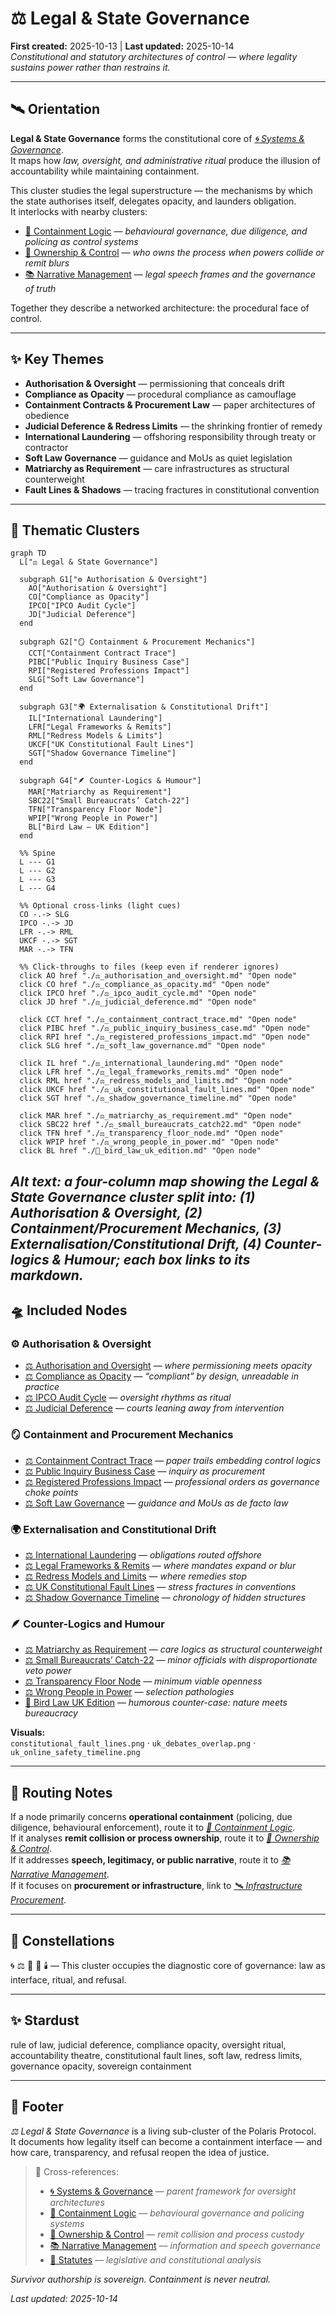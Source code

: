 # ⚖️ Legal & State Governance  
**First created:** 2025-10-13 | **Last updated:** 2025-10-14  
*Constitutional and statutory architectures of control — where legality sustains power rather than restrains it.*  

---

## 🛰️ Orientation  

**Legal & State Governance** forms the constitutional core of *[🌀 Systems & Governance](../README.md)*.  
It maps how *law, oversight, and administrative ritual* produce the illusion of accountability while maintaining containment.  

This cluster studies the legal superstructure — the mechanisms by which the state authorises itself, delegates opacity, and launders obligation.  
It interlocks with nearby clusters:  

- [💫 Containment Logic](../💫_Containment_Logic/README.md) — *behavioural governance, due diligence, and policing as control systems*  
- [👑 Ownership & Control](../👑_Ownership_Control/README.md) — *who owns the process when powers collide or remit blurs*  
- [📚 Narrative Management](../📚_Narrative_Management/README.md) — *legal speech frames and the governance of truth*  

Together they describe a networked architecture: the procedural face of control.

---

## ✨ Key Themes  

- **Authorisation & Oversight** — permissioning that conceals drift  
- **Compliance as Opacity** — procedural compliance as camouflage  
- **Containment Contracts & Procurement Law** — paper architectures of obedience  
- **Judicial Deference & Redress Limits** — the shrinking frontier of remedy  
- **International Laundering** — offshoring responsibility through treaty or contractor  
- **Soft Law Governance** — guidance and MoUs as quiet legislation  
- **Matriarchy as Requirement** — care infrastructures as structural counterweight  
- **Fault Lines & Shadows** — tracing fractures in constitutional convention

---

## 💫 Thematic Clusters

```mermaid
graph TD
  L["⚖️ Legal & State Governance"]

  subgraph G1["⚙️ Authorisation & Oversight"]
    AO["Authorisation & Oversight"]
    CO["Compliance as Opacity"]
    IPCO["IPCO Audit Cycle"]
    JD["Judicial Deference"]
  end

  subgraph G2["🪞 Containment & Procurement Mechanics"]
    CCT["Containment Contract Trace"]
    PIBC["Public Inquiry Business Case"]
    RPI["Registered Professions Impact"]
    SLG["Soft Law Governance"]
  end

  subgraph G3["🌍 Externalisation & Constitutional Drift"]
    IL["International Laundering"]
    LFR["Legal Frameworks & Remits"]
    RML["Redress Models & Limits"]
    UKCF["UK Constitutional Fault Lines"]
    SGT["Shadow Governance Timeline"]
  end

  subgraph G4["🪶 Counter-Logics & Humour"]
    MAR["Matriarchy as Requirement"]
    SBC22["Small Bureaucrats’ Catch-22"]
    TFN["Transparency Floor Node"]
    WPIP["Wrong People in Power"]
    BL["Bird Law — UK Edition"]
  end

  %% Spine
  L --- G1
  L --- G2
  L --- G3
  L --- G4

  %% Optional cross-links (light cues)
  CO -.-> SLG
  IPCO -.-> JD
  LFR -.-> RML
  UKCF -.-> SGT
  MAR -.-> TFN

  %% Click-throughs to files (keep even if renderer ignores)
  click AO href "./⚖️_authorisation_and_oversight.md" "Open node"
  click CO href "./⚖️_compliance_as_opacity.md" "Open node"
  click IPCO href "./⚖️_ipco_audit_cycle.md" "Open node"
  click JD href "./⚖️_judicial_deference.md" "Open node"

  click CCT href "./⚖️_containment_contract_trace.md" "Open node"
  click PIBC href "./⚖️_public_inquiry_business_case.md" "Open node"
  click RPI href "./⚖️_registered_professions_impact.md" "Open node"
  click SLG href "./⚖️_soft_law_governance.md" "Open node"

  click IL href "./⚖️_international_laundering.md" "Open node"
  click LFR href "./⚖️_legal_frameworks_remits.md" "Open node"
  click RML href "./⚖️_redress_models_and_limits.md" "Open node"
  click UKCF href "./⚖️_uk_constitutional_fault_lines.md" "Open node"
  click SGT href "./⚖️_shadow_governance_timeline.md" "Open node"

  click MAR href "./⚖️_matriarchy_as_requirement.md" "Open node"
  click SBC22 href "./⚖️_small_bureaucrats_catch22.md" "Open node"
  click TFN href "./⚖️_transparency_floor_node.md" "Open node"
  click WPIP href "./⚖️_wrong_people_in_power.md" "Open node"
  click BL href "./🦤_bird_law_uk_edition.md" "Open node"
```
*Alt text: a four-column map showing the Legal & State Governance cluster split into: (1) Authorisation & Oversight, (2) Containment/Procurement Mechanics, (3) Externalisation/Constitutional Drift, (4) Counter-logics & Humour; each box links to its markdown.*
---

## 🛸 Included Nodes  

### ⚙️ Authorisation & Oversight  

- [⚖️ Authorisation and Oversight](./⚖️_authorisation_and_oversight.md) — *where permissioning meets opacity*  
- [⚖️ Compliance as Opacity](./⚖️_compliance_as_opacity.md) — *“compliant” by design, unreadable in practice*  
- [⚖️ IPCO Audit Cycle](./⚖️_ipco_audit_cycle.md) — *oversight rhythms as ritual*  
- [⚖️ Judicial Deference](./⚖️_judicial_deference.md) — *courts leaning away from intervention*  

### 🪞 Containment and Procurement Mechanics  

- [⚖️ Containment Contract Trace](./⚖️_containment_contract_trace.md) — *paper trails embedding control logics*  
- [⚖️ Public Inquiry Business Case](./⚖️_public_inquiry_business_case.md) — *inquiry as procurement*  
- [⚖️ Registered Professions Impact](./⚖️_registered_professions_impact.md) — *professional orders as governance choke points*  
- [⚖️ Soft Law Governance](./⚖️_soft_law_governance.md) — *guidance and MoUs as de facto law*  

### 🌍 Externalisation and Constitutional Drift  

- [⚖️ International Laundering](./⚖️_international_laundering.md) — *obligations routed offshore*  
- [⚖️ Legal Frameworks & Remits](./⚖️_legal_frameworks_remits.md) — *where mandates expand or blur*  
- [⚖️ Redress Models and Limits](./⚖️_redress_models_and_limits.md) — *where remedies stop*  
- [⚖️ UK Constitutional Fault Lines](./⚖️_uk_constitutional_fault_lines.md) — *stress fractures in conventions*  
- [⚖️ Shadow Governance Timeline](./⚖️_shadow_governance_timeline.md) — *chronology of hidden structures*  

### 🪶 Counter-Logics and Humour  

- [⚖️ Matriarchy as Requirement](./⚖️_matriarchy_as_requirement.md) — *care logics as structural counterweight*  
- [⚖️ Small Bureaucrats’ Catch-22](./⚖️_small_bureaucrats_catch22.md) — *minor officials with disproportionate veto power*  
- [⚖️ Transparency Floor Node](./⚖️_transparency_floor_node.md) — *minimum viable openness*  
- [⚖️ Wrong People in Power](./⚖️_wrong_people_in_power.md) — *selection pathologies*  
- [🦤 Bird Law UK Edition](./🦤_bird_law_uk_edition.md) — *humorous counter-case: nature meets bureaucracy*  

**Visuals:**  
`constitutional_fault_lines.png` · `uk_debates_overlap.png` · `uk_online_safety_timeline.png`

---

## 🚀 Routing Notes  

If a node primarily concerns **operational containment** (policing, due diligence, behavioural enforcement), route it to *[💫 Containment Logic](../💫_Containment_Logic/README.md)*.  
If it analyses **remit collision or process ownership**, route it to *[👑 Ownership & Control](../👑_Ownership_Control/README.md)*.  
If it addresses **speech, legitimacy, or public narrative**, route it to *[📚 Narrative Management](../📚_Narrative_Management/README.md)*.  
If it focuses on **procurement or infrastructure**, link to *[🛰️ Infrastructure Procurement](../🛰️_Infrastructure_Procurement/README.md)*.  

---

## 🌌 Constellations  

🌀 ⚖️ 🔮 📜 🕯️ — This cluster occupies the diagnostic core of governance: law as interface, ritual, and refusal.

---

## ✨ Stardust  

rule of law, judicial deference, compliance opacity, oversight ritual, accountability theatre, constitutional fault lines, soft law, redress limits, governance opacity, sovereign containment

---

## 🏮 Footer  

*⚖️ Legal & State Governance* is a living sub-cluster of the Polaris Protocol.  
It documents how legality itself can become a containment interface — and how care, transparency, and refusal reopen the idea of justice.  

> 📡 Cross-references:
> 
> - [🌀 Systems & Governance](../README.md) — *parent framework for oversight architectures*  
> - [💫 Containment Logic](../💫_Containment_Logic/README.md) — *behavioural governance and policing systems*  
> - [👑 Ownership & Control](../👑_Ownership_Control/README.md) — *remit collision and process custody*  
> - [📚 Narrative Management](../📚_Narrative_Management/README.md) — *information and speech governance*  
> - [📜 Statutes](../../📜_Statutes/README.md) — *legislative and constitutional analysis*  

*Survivor authorship is sovereign. Containment is never neutral.*  

_Last updated: 2025-10-14_
